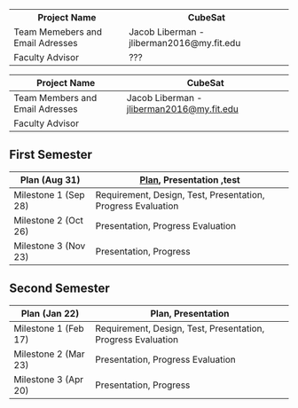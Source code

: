 
<table> 
        <tr>
        <th>Project Name</th>       <th> CubeSat </th>
        </tr>
   
   <tr>
        <td> Team Memebers and Email Adresses </td>         <td> Jacob Liberman - jliberman2016@my.fit.edu </td>
    </tr>
    <tr>
        <td> Faculty Advisor </td>              <td>???</td>
</table>


| Project Name                      | CubeSat                                   |
|-----------------------------------|-------------------------------------------|
| Team Members and Email Adresses  | Jacob Liberman - jliberman2016@my.fit.edu |
| Faculty Advisor                   |                                           |




## First Semester


| Plan (Aug 31)        | [Plan](plan1.pdf), Presentation         ,test                |
|----------------------|--------------------------------------------------------------|
| Milestone 1 (Sep 28) | Requirement, Design, Test, Presentation, Progress Evaluation |
| Milestone 2 (Oct 26) | Presentation, Progress Evaluation                            |
| Milestone 3 (Nov 23) | Presentation, Progress                                       |


## Second Semester

| Plan (Jan 22)        	| Plan, Presentation                                           	|
|----------------------	|--------------------------------------------------------------	|
| Milestone 1 (Feb 17) 	| Requirement, Design, Test, Presentation, Progress Evaluation 	|
| Milestone 2 (Mar 23) 	| Presentation, Progress Evaluation                            	|
| Milestone 3 (Apr 20) 	| Presentation, Progress                                       	|
